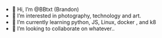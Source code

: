 - 👋 Hi, I’m @BBtxt (Brandon)
- 👀 I’m interested in photography, technology and art. 
- 🌱 I’m currently learning python, JS, Linux, docker , and k8 
- 💞️ I’m looking to collaborate on whatever..

<!--- 
BBtxt/BBtxt is a ✨ special ✨ repository because its `README.md` (this file) appears on your GitHub profile.
You can click the Preview link to take a look at your changes.
--->

